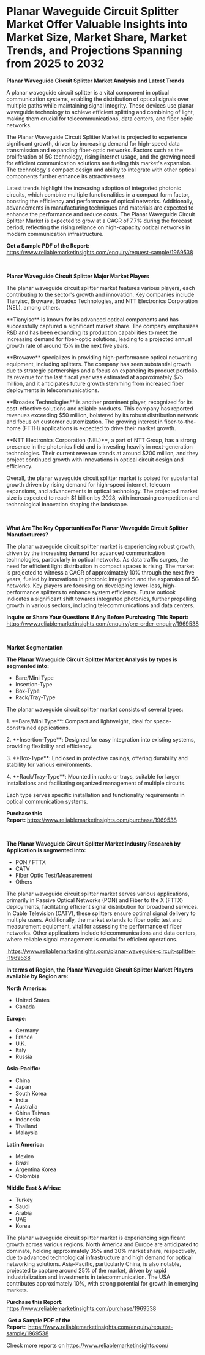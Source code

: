 <p><h1>Planar Waveguide Circuit Splitter Market Offer Valuable Insights into Market Size, Market Share, Market Trends, and Projections Spanning from 2025 to 2032</h1></p><p><strong>Planar Waveguide Circuit Splitter Market Analysis and Latest Trends</strong></p>
<p><p>A planar waveguide circuit splitter is a vital component in optical communication systems, enabling the distribution of optical signals over multiple paths while maintaining signal integrity. These devices use planar waveguide technology to achieve efficient splitting and combining of light, making them crucial for telecommunications, data centers, and fiber optic networks.</p><p>The Planar Waveguide Circuit Splitter Market is projected to experience significant growth, driven by increasing demand for high-speed data transmission and expanding fiber-optic networks. Factors such as the proliferation of 5G technology, rising internet usage, and the growing need for efficient communication solutions are fueling this market's expansion. The technology's compact design and ability to integrate with other optical components further enhance its attractiveness.</p><p>Latest trends highlight the increasing adoption of integrated photonic circuits, which combine multiple functionalities in a compact form factor, boosting the efficiency and performance of optical networks. Additionally, advancements in manufacturing techniques and materials are expected to enhance the performance and reduce costs. The Planar Waveguide Circuit Splitter Market is expected to grow at a CAGR of 7.7% during the forecast period, reflecting the rising reliance on high-capacity optical networks in modern communication infrastructure.</p></p>
<p><strong>Get a Sample PDF of the Report:&nbsp;</strong> <a href="https://www.reliablemarketinsights.com/enquiry/request-sample/1969538?utm_campaign=2717&utm_medium=2&utm_source=Github&utm_content=ia&utm_term=07042025&utm_id=planar-waveguide-circuit-splitter">https://www.reliablemarketinsights.com/enquiry/request-sample/1969538</a></p>
<p>&nbsp;</p>
<p><strong>Planar Waveguide Circuit Splitter Major Market Players</strong></p>
<p><p>The planar waveguide circuit splitter market features various players, each contributing to the sector's growth and innovation. Key companies include Tianyisc, Browave, Broadex Technologies, and NTT Electronics Corporation (NEL), among others. </p><p>**Tianyisc** is known for its advanced optical components and has successfully captured a significant market share. The company emphasizes R&D and has been expanding its production capabilities to meet the increasing demand for fiber-optic solutions, leading to a projected annual growth rate of around 15% in the next five years.</p><p>**Browave** specializes in providing high-performance optical networking equipment, including splitters. The company has seen substantial growth due to strategic partnerships and a focus on expanding its product portfolio. Its revenue for the last fiscal year was estimated at approximately $75 million, and it anticipates future growth stemming from increased fiber deployments in telecommunications.</p><p>**Broadex Technologies** is another prominent player, recognized for its cost-effective solutions and reliable products. This company has reported revenues exceeding $50 million, bolstered by its robust distribution network and focus on customer customization. The growing interest in fiber-to-the-home (FTTH) applications is expected to drive their market growth.</p><p>**NTT Electronics Corporation (NEL)**, a part of NTT Group, has a strong presence in the photonics field and is investing heavily in next-generation technologies. Their current revenue stands at around $200 million, and they project continued growth with innovations in optical circuit design and efficiency.</p><p>Overall, the planar waveguide circuit splitter market is poised for substantial growth driven by rising demand for high-speed internet, telecom expansions, and advancements in optical technology. The projected market size is expected to reach $1 billion by 2028, with increasing competition and technological innovation shaping the landscape.</p></p>
<p>&nbsp;</p>
<p><strong>What Are The Key Opportunities For Planar Waveguide Circuit Splitter Manufacturers?</strong></p>
<p><p>The planar waveguide circuit splitter market is experiencing robust growth, driven by the increasing demand for advanced communication technologies, particularly in optical networks. As data traffic surges, the need for efficient light distribution in compact spaces is rising. The market is projected to witness a CAGR of approximately 10% through the next five years, fueled by innovations in photonic integration and the expansion of 5G networks. Key players are focusing on developing lower-loss, high-performance splitters to enhance system efficiency. Future outlook indicates a significant shift towards integrated photonics, further propelling growth in various sectors, including telecommunications and data centers.</p></p>
<p><strong>Inquire or Share Your Questions If Any Before Purchasing This Report:</strong> <a href="https://www.reliablemarketinsights.com/enquiry/pre-order-enquiry/1969538?utm_campaign=2717&utm_medium=2&utm_source=Github&utm_content=ia&utm_term=07042025&utm_id=planar-waveguide-circuit-splitter">https://www.reliablemarketinsights.com/enquiry/pre-order-enquiry/1969538</a></p>
<p>&nbsp;</p>
<p><strong>Market Segmentation</strong></p>
<p><strong>The Planar Waveguide Circuit Splitter Market Analysis by types is segmented into:</strong></p>
<p><ul><li>Bare/Mini Type</li><li>Insertion-Type</li><li>Box-Type</li><li>Rack/Tray-Type</li></ul></p>
<p><p>The planar waveguide circuit splitter market consists of several types: </p><p>1. **Bare/Mini Type**: Compact and lightweight, ideal for space-constrained applications.</p><p>2. **Insertion-Type**: Designed for easy integration into existing systems, providing flexibility and efficiency.</p><p>3. **Box-Type**: Enclosed in protective casings, offering durability and stability for various environments.</p><p>4. **Rack/Tray-Type**: Mounted in racks or trays, suitable for larger installations and facilitating organized management of multiple circuits. </p><p>Each type serves specific installation and functionality requirements in optical communication systems.</p></p>
<p><strong>Purchase this Report:&nbsp;</strong><a href="https://www.reliablemarketinsights.com/purchase/1969538?utm_campaign=2717&utm_medium=2&utm_source=Github&utm_content=ia&utm_term=07042025&utm_id=planar-waveguide-circuit-splitter">https://www.reliablemarketinsights.com/purchase/1969538</a></p>
<p>&nbsp;</p>
<p><strong>The Planar Waveguide Circuit Splitter Market Industry Research by Application is segmented into:</strong></p>
<p><ul><li>PON / FTTX</li><li>CATV</li><li>Fiber Optic Test/Measurement</li><li>Others</li></ul></p>
<p><p>The planar waveguide circuit splitter market serves various applications, primarily in Passive Optical Networks (PON) and Fiber to the X (FTTX) deployments, facilitating efficient signal distribution for broadband services. In Cable Television (CATV), these splitters ensure optimal signal delivery to multiple users. Additionally, the market extends to fiber optic test and measurement equipment, vital for assessing the performance of fiber networks. Other applications include telecommunications and data centers, where reliable signal management is crucial for efficient operations.</p></p>
<p><a href="https://www.reliablemarketinsights.com/planar-waveguide-circuit-splitter-r1969538?utm_campaign=2717&utm_medium=2&utm_source=Github&utm_content=ia&utm_term=07042025&utm_id=planar-waveguide-circuit-splitter">&nbsp;https://www.reliablemarketinsights.com/planar-waveguide-circuit-splitter-r1969538</a></p>
<p><strong>In terms of Region, the Planar Waveguide Circuit Splitter Market Players available by Region are:</strong></p>
<p>
    <p> <strong> North America: </strong>
        <ul>
            <li>United States</li>
            <li>Canada</li>
        </ul>
        </p> 
    <p> <strong> Europe: </strong>
        <ul>
            <li>Germany</li>
            <li>France</li>
            <li>U.K.</li>
            <li>Italy</li>
            <li>Russia</li>
        </ul>
        </p> 
    <p> <strong> Asia-Pacific: </strong>
        <ul>
            <li>China</li>
            <li>Japan</li>
            <li>South Korea</li>
            <li>India</li>
            <li>Australia</li>
            <li>China Taiwan</li>
            <li>Indonesia</li>
            <li>Thailand</li>
            <li>Malaysia</li>
        </ul>
        </p> 
    <p> <strong> Latin America: </strong>
        <ul>
            <li>Mexico</li>
            <li>Brazil</li>
            <li>Argentina Korea</li>
            <li>Colombia</li>
        </ul>
        </p> 
    <p> <strong> Middle East & Africa: </strong>
        <ul>
            <li>Turkey</li>
            <li>Saudi</li>
            <li>Arabia</li>
            <li>UAE</li>
            <li>Korea</li>
        </ul>
    </p>
    </p>
<p><p>The planar waveguide circuit splitter market is experiencing significant growth across various regions. North America and Europe are anticipated to dominate, holding approximately 35% and 30% market share, respectively, due to advanced technological infrastructure and high demand for optical networking solutions. Asia-Pacific, particularly China, is also notable, projected to capture around 25% of the market, driven by rapid industrialization and investments in telecommunication. The USA contributes approximately 10%, with strong potential for growth in emerging markets.</p></p>
<p><strong>Purchase this Report: </strong><a href="https://www.reliablemarketinsights.com/purchase/1969538?utm_campaign=2717&utm_medium=2&utm_source=Github&utm_content=ia&utm_term=07042025&utm_id=planar-waveguide-circuit-splitter">https://www.reliablemarketinsights.com/purchase/1969538</a></p>
<p>&nbsp;<strong>Get a Sample PDF of the Report:&nbsp;&nbsp;</strong><a href="https://www.reliablemarketinsights.com/enquiry/request-sample/1969538?utm_campaign=2717&utm_medium=2&utm_source=Github&utm_content=ia&utm_term=07042025&utm_id=planar-waveguide-circuit-splitter">https://www.reliablemarketinsights.com/enquiry/request-sample/1969538</a></p>
<p><strong></strong></p>
<p>Check more reports on <a href="https://www.reliablemarketinsights.com/?utm_campaign=2717&utm_medium=2&utm_source=Github&utm_content=ia&utm_term=07042025&utm_id=planar-waveguide-circuit-splitter">https://www.reliablemarketinsights.com/</a></p>